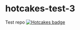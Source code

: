 # hotcakes-test-3
Test repo
[![Hotcakes badge](http://www.hotcakesbot.com/badge/HotCakesBot/hotcakes-test-3)](http://www.hotcakesbot.com/)
